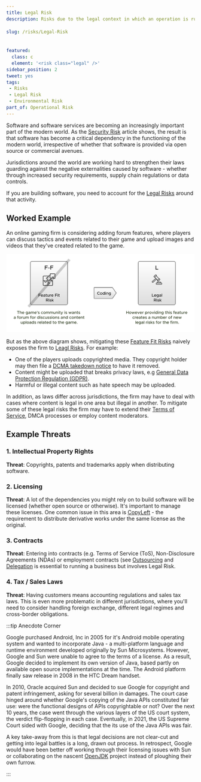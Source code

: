 ```yaml
---
title: Legal Risk
description: Risks due to the legal context in which an operation is running.

slug: /risks/Legal-Risk


featured: 
  class: c
  element: '<risk class="legal" />'
sidebar_position: 2
tweet: yes
tags: 
 - Risks
 - Legal Risk
 - Environmental Risk
part_of: Operational Risk
---
```


<RiskIntro fm={frontMatter} />

Software and software services are becoming an increasingly important part of the modern world.  As the [Security Risk](/tags/Security-Risk) article shows, the result is that software has become a critical dependency in the functioning of the modern world, irrespective of whether that software is provided via open source or commercial avenues.  

Jurisdictions around the world are working hard to strengthen their laws guarding against the negative externalities caused by software - whether through increased security requirements, supply chain regulations or data controls.  

If you are building software, you need to account for the [Legal Risks](/tags/Legal-Risk) around that activity.   

## Worked Example

An online gaming firm is considering adding forum features, where players can discuss tactics and events related to their game and upload images and videos that they've created related to the game.  

![Mitigating Feature Fit Risk Leads to Legal Risk](/img/generated/risks/posters/legal-risk.svg)

But as the above diagram shows, mitigating these [Feature Fit Risks](/tags/Feature-Fit-Risk) naively exposes the firm to [Leagl Risks](/tags/Legal-Risk).  For example:

  - One of the players uploads copyrighted media.  They copyright holder may then file a [DCMA takedown notice](https://www.dmca.com/FAQ/What-is-a-DMCA-Takedown) to have it removed.
  - Content might be uploaded that breaks privacy laws, e.g [General Data Protection Regulation (GDPR)](https://gdpr-info.eu).
  - Harmful or illegal content such as hate speech may be uploaded.
  
In addition, as laws differ across jurisdictions, the firm may have to deal with cases where content is legal in one area but illegal in another.  To mitigate some of these legal risks the firm may have to extend their [Terms of Service](https://en.wikipedia.org/wiki/Terms_of_service), DMCA processes or employ content moderators.

## Example Threats

### 1. Intellectual Property Rights

**Threat**: Copyrights, patents and trademarks apply when distributing software.   

### 2.  Licensing

**Threat**: A lot of the dependencies you might rely on to build software will be licensed (whether open source or otherwise).  It's important to manage these licenses.  One common issue in this area is [CopyLeft](https://en.wikipedia.org/wiki/Copyleft) - the requirement to distribute derivative works under the same license as the original.

### 3. Contracts

**Threat**: Entering into contracts (e.g. Terms of Service (ToS), Non-Disclosure Agreements (NDAs) or employment contracts (see [Outsourcing](/tags/Outsourcing) and [Delegation](/tags/Delegation) is essential to running a business but involves Legal Risk.

### 4. Tax / Sales Laws

**Threat**: Having customers means  accounting regulations and sales tax laws.  This is even more problematic in different jurisdictions, where you'll need to consider handling foreign exchange, different legal regimes and cross-border obligations.

:::tip Anecdote Corner

Google purchased Android, Inc in 2005 for it's Android mobile operating system and wanted to incorporate Java - a multi-platform language and runtime environment developed originally by Sun Microsystems.  However, Google and Sun were unable to agree to the terms of a license.  As a result, Google decided to implement its own version of Java, based partly on available open source implementations at the time.  The Android platform finally saw release in 2008 in the HTC Dream handset.

In 2010, Oracle acquired Sun and decided to sue Google for copyright and patent infringement, asking for several billion in damages.  The court case hinged around whether Google's copying of the Java APIs constituted fair use:  were the functional designs of APIs copyrightable or not?  Over the next 10 years, the case went through the various layers of the US court system, the verdict flip-flopping in each case.  Eventually, in 2021, the US Supreme Court sided with Google, deciding that the its use of the Java APIs was fair.

A key take-away from this is that legal decisions are not clear-cut and getting into legal battles is a long, drawn out process.  In retrospect, Google would have been better off working through their licensing issues with Sun or collaborating on the nascent [OpenJDK](https://openjdk.org) project instead of ploughing their own furrow.   

:::